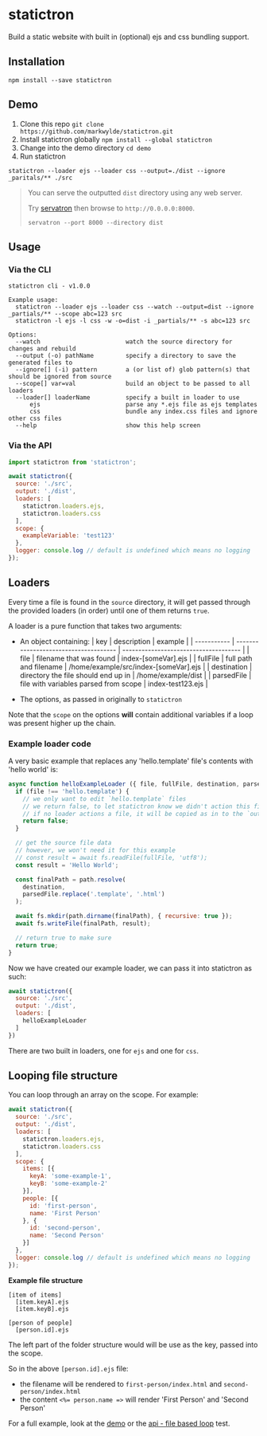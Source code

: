 # statictron
Build a static website with built in (optional) ejs and css bundling support.

## Installation
```
npm install --save statictron
```

## Demo
1. Clone this repo `git clone https://github.com/markwylde/statictron.git`
2. Install statictron globally `npm install --global statictron`
3. Change into the demo directory `cd demo`
4. Run statictron
```
statictron --loader ejs --loader css --output=./dist --ignore _paritals/** ./src
```

> You can serve the outputted `dist` directory using any web server.
>
> Try [servatron](https://github.com/markwylde/servatron) then browse to `http://0.0.0.0:8000`.
>
> ```
> servatron --port 8000 --directory dist
> ```

## Usage

### Via the CLI
```
statictron cli - v1.0.0

Example usage:
  statictron --loader ejs --loader css --watch --output=dist --ignore _partials/** --scope abc=123 src
  statictron -l ejs -l css -w -o=dist -i _partials/** -s abc=123 src

Options:
  --watch                        watch the source directory for changes and rebuild
  --output (-o) pathName         specify a directory to save the generated files to
  --ignore[] (-i) pattern        a (or list of) glob pattern(s) that should be ignored from source
  --scope[] var=val              build an object to be passed to all loaders
  --loader[] loaderName          specify a built in loader to use
      ejs                        parse any *.ejs file as ejs templates
      css                        bundle any index.css files and ignore other css files
  --help                         show this help screen
```

### Via the API

```javascript
import statictron from 'statictron';

await statictron({
  source: './src',
  output: './dist',
  loaders: [
    statictron.loaders.ejs,
    statictron.loaders.css
  ],
  scope: {
    exampleVariable: 'test123'
  },
  logger: console.log // default is undefined which means no logging
});
```

## Loaders
Every time a file is found in the `source` directory, it will get passed through the provided loaders (in order) until one of them returns `true`.

A loader is a pure function that takes two arguments:
- An object containing:
  | key         | description                           | example                               |
  | ----------- | ------------------------------------- | ------------------------------------- |
  | file        | filename that was found               | index-[someVar].ejs                   |
  | fullFile    | full path and filename                | /home/example/src/index-[someVar].ejs |
  | destination | directory the file should end up in   | /home/example/dist                    |
  | parsedFile  | file with variables parsed from scope | index-test123.ejs                     |

- The options, as passed in originally to `statictron`

Note that the `scope` on the options **will** contain additional variables if a loop was present higher up the chain.

### Example loader code
A very basic example that replaces any 'hello.template' file's contents with 'hello world' is:

```javascript
async function helloExampleLoader ({ file, fullFile, destination, parsedFile }, options) {
  if (file !== 'hello.template') {
    // we only want to edit `hello.template` files
    // we return false, to let statictron know we didn't action this file
    // if no loader actions a file, it will be copied as in to the `output`
    return false;
  }

  // get the source file data
  // however, we won't need it for this example
  // const result = await fs.readFile(fullFile, 'utf8');
  const result = 'Hello World';

  const finalPath = path.resolve(
    destination,
    parsedFile.replace('.template', '.html')
  );

  await fs.mkdir(path.dirname(finalPath), { recursive: true });
  await fs.writeFile(finalPath, result);

  // return true to make sure
  return true;
}
```

Now we have created our example loader, we can pass it into statictron as such:

```javascript
await statictron({
  source: './src',
  output: './dist',
  loaders: [
    helloExampleLoader
  ]
})
```

There are two built in loaders, one for `ejs` and one for `css`.

## Looping file structure
You can loop through an array on the scope. For example:

```javascript
await statictron({
  source: './src',
  output: './dist',
  loaders: [
    statictron.loaders.ejs,
    statictron.loaders.css
  ],
  scope: {
    items: [{
      keyA: 'some-example-1',
      keyB: 'some-example-2'
    }],
    people: [{
      id: 'first-person',
      name: 'First Person'
    }, {
      id: 'second-person',
      name: 'Second Person'
    }]
  },
  logger: console.log // default is undefined which means no logging
});
```

**Example file structure**
```
[item of items]
  [item.keyA].ejs
  [item.keyB].ejs

[person of people]
  [person.id].ejs
```

The left part of the folder structure would will be use as the key, passed into the scope.

So in the above `[person.id].ejs` file:
- the filename will be rendered to `first-person/index.html` and `second-person/index.html`
- the content `<%= person.name =>` will render 'First Person' and 'Second Person'

For a full example, look at the [demo](./demo) or the [api - file based loop](./test/index.js) test.
